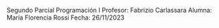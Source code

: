 Segundo Parcial 
Programación I
Profesor: Fabrizio Carlassara
Alumna: María Florencia Rossi
Fecha: 26/11/2023